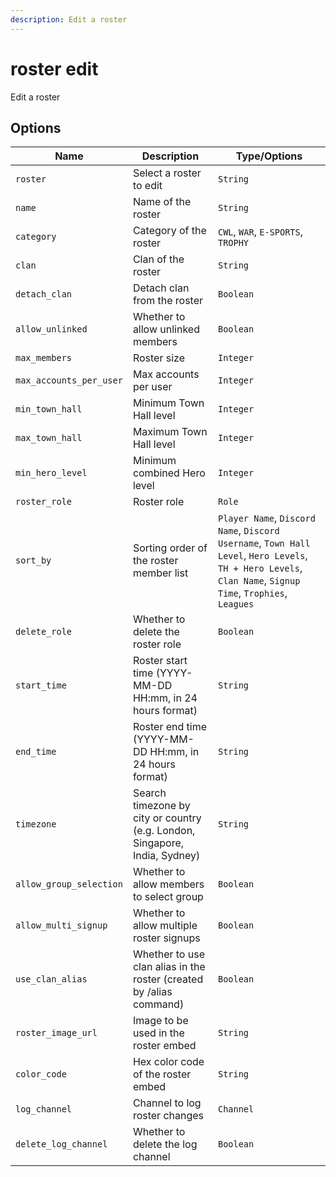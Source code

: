 ```yaml
---
description: Edit a roster
---
```


# roster edit

Edit a roster

## Options

| Name | Description | Type/Options |
|------|-------------|--------------|
| `roster` | Select a roster to edit | `String` |
| `name` | Name of the roster | `String` |
| `category` | Category of the roster | `CWL`, `WAR`, `E-SPORTS`, `TROPHY` |
| `clan` | Clan of the roster | `String` |
| `detach_clan` | Detach clan from the roster | `Boolean` |
| `allow_unlinked` | Whether to allow unlinked members | `Boolean` |
| `max_members` | Roster size | `Integer` |
| `max_accounts_per_user` | Max accounts per user | `Integer` |
| `min_town_hall` | Minimum Town Hall level | `Integer` |
| `max_town_hall` | Maximum Town Hall level | `Integer` |
| `min_hero_level` | Minimum combined Hero level | `Integer` |
| `roster_role` | Roster role | `Role` |
| `sort_by` | Sorting order of the roster member list | `Player Name`, `Discord Name`, `Discord Username`, `Town Hall Level`, `Hero Levels`, `TH + Hero Levels`, `Clan Name`, `Signup Time`, `Trophies`, `Leagues` |
| `delete_role` | Whether to delete the roster role | `Boolean` |
| `start_time` | Roster start time (YYYY-MM-DD HH:mm, in 24 hours format) | `String` |
| `end_time` | Roster end time (YYYY-MM-DD HH:mm, in 24 hours format) | `String` |
| `timezone` | Search timezone by city or country (e.g. London, Singapore, India, Sydney) | `String` |
| `allow_group_selection` | Whether to allow members to select group | `Boolean` |
| `allow_multi_signup` | Whether to allow multiple roster signups | `Boolean` |
| `use_clan_alias` | Whether to use clan alias in the roster (created by /alias command) | `Boolean` |
| `roster_image_url` | Image to be used in the roster embed | `String` |
| `color_code` | Hex color code of the roster embed | `String` |
| `log_channel` | Channel to log roster changes | `Channel` |
| `delete_log_channel` | Whether to delete the log channel | `Boolean` |

